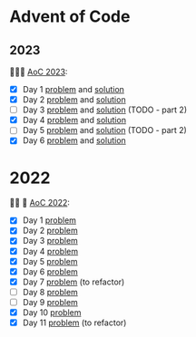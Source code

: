 # Advent of Code 

## 2023

🎄✨🎁 [AoC 2023](https://adventofcode.com/2023/):

- [x] Day  1 [problem](https://adventofcode.com/2023/day/1) and [solution](2023/day1)
- [x] Day  2 [problem](https://adventofcode.com/2023/day/2) and [solution](2023/day2)
- [ ] Day  3 [problem](https://adventofcode.com/2023/day/3) and [solution](2023/day3) (TODO - part 2)
- [x] Day  4 [problem](https://adventofcode.com/2023/day/4) and [solution](2023/day4)
- [ ] Day  5 [problem](https://adventofcode.com/2023/day/5) and [solution](2023/day5) (TODO - part 2)
- [x] Day  6 [problem](https://adventofcode.com/2023/day/6) and [solution](2023/day6)

# 2022

🎄✨ 🎁 [AoC 2022](https://adventofcode.com/2022/):

- [x] Day  1 [problem](day1)
- [X] Day  2 [problem](day2)
- [x] Day  3 [problem](day3)
- [x] Day  4 [problem](day4)
- [x] Day  5 [problem](day5)
- [x] Day  6 [problem](day6)
- [x] Day  7 [problem](day7) (to refactor)
- [ ] Day  8 [problem](day8)
- [ ] Day  9 [problem](day9)
- [x] Day 10 [problem](day10)
- [x] Day 11 [problem](day11) (to refactor)
